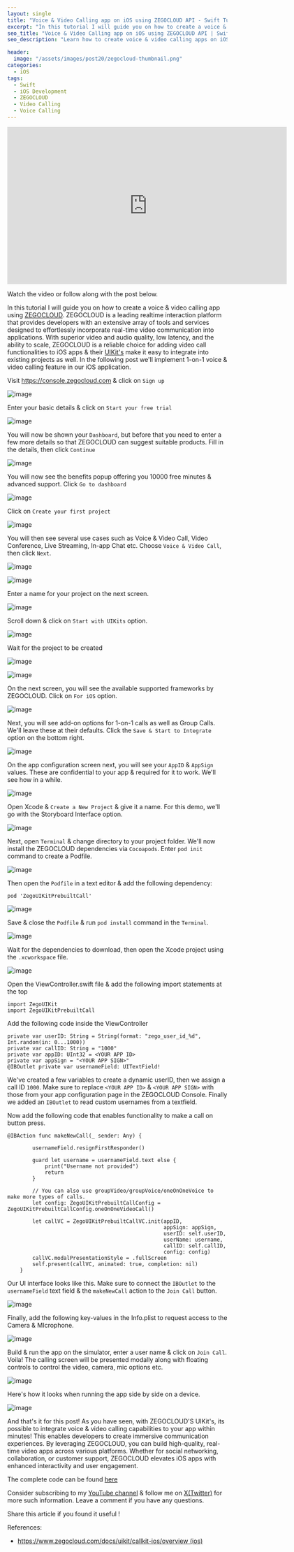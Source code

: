```yaml
---
layout: single
title: "Voice & Video Calling app on iOS using ZEGOCLOUD API - Swift Tutorial"
excerpt: "In this tutorial I will guide you on how to create a voice & video calling app using ZEGOCLOUD"
seo_title: "Voice & Video Calling app on iOS using ZEGOCLOUD API | Swift Tutorial"
seo_description: "Learn how to create voice & video calling apps on iOS using ZEGOCLOUD"

header:
  image: "/assets/images/post20/zegocloud-thumbnail.png"
categories:
  - iOS
tags:
  - Swift
  - iOS Development
  - ZEGOCLOUD
  - Video Calling
  - Voice Calling
---
```

<!--![image](/assets/images/post20/zegocloud-thumbnail.png)!-->
<iframe width="640" height="360" src="https://www.youtube-nocookie.com/embed/6_zJ4I_xdKM?controls=0" frameborder="0" allowfullscreen></iframe>

Watch the video or follow along with the post below. 

<!--[<img src="https://img.youtube.com/vi/6_zJ4I_xdKM/hqdefault.jpg" width="768" height="432"
/>](https://www.youtube.com/embed/6_zJ4I_xdKM)-->

In this tutorial I will guide you on how to create a voice & video calling app using [ZEGOCLOUD](https://www.zegocloud.com/). ZEGOCLOUD is a leading realtime interaction platform that provides developers with an extensive array of tools and services designed to effortlessly incorporate real-time video communication into applications. With superior video and audio quality, low latency, and the ability to scale, ZEGOCLOUD is a reliable choice for adding video call functionalities to iOS apps & their [UIKit's](https://www.zegocloud.com/uikits) make it easy to integrate into existing projects as well. In the following post we'll implement 1-on-1 voice & video calling feature in our iOS application. 

Visit https://console.zegocloud.com & click on `Sign up`

![image](/assets/images/post20/p20-1.png)

Enter your basic details & click on `Start your free trial`

![image](/assets/images/post20/p20-2.png)

You will now be shown your `Dashboard`, but before that you need to enter a few more details so that ZEGOCLOUD can suggest suitable products. Fill in the details, then click `Continue`

![image](/assets/images/post20/p20-3.png)

You will now see the benefits popup offering you 10000 free minutes & advanced support. Click `Go to dashboard`

![image](/assets/images/post20/p20-4.png)

Click on `Create your first project`

![image](/assets/images/post20/p20-5.png)

You will then see several use cases such as Voice & Video Call, Video Conference, Live Streaming, In-app Chat etc. Choose `Voice & Video Call`, then click `Next`.

![image](/assets/images/post20/p20-6.png)

![image](/assets/images/post20/p20-7.png)

Enter a name for your project on the next screen.

![image](/assets/images/post20/p20-8.png)

Scroll down & click on `Start with UIKits` option.

![image](/assets/images/post20/p20-9.png)

Wait for the project to be created

![image](/assets/images/post20/p20-10.png)

![image](/assets/images/post20/p20-11.png)

On the next screen, you will see the available supported frameworks by ZEGOCLOUD. Click on `For iOS` option.

![image](/assets/images/post20/p20-12.png)

Next, you will see add-on options for 1-on-1 calls as well as Group Calls. We'll leave these at their defaults. Click the `Save & Start to Integrate` option on the bottom right.

![image](/assets/images/post20/p20-13.png)

On the app configuration screen next, you will see your `AppID` & `AppSign` values. These are confidential to your app & required for it to work. We'll see how in a while.

![image](/assets/images/post20/p20-14.png)

Open Xcode & `Create a New Project` & give it a name. For this demo, we'll go with the Storyboard Interface option.

![image](/assets/images/post20/p20-15.png)

Next, open `Terminal` & change directory to your project folder. We'll now install the ZEGOCLOUD dependencies via `Cocoapods`. Enter `pod init` command to create a Podfile.

![image](/assets/images/post20/p20-16.png)

Then open the `Podfile` in a text editor & add the following dependency:

`pod 'ZegoUIKitPrebuiltCall'`

![image](/assets/images/post20/p20-17.png)

Save & close the `Podfile` & run `pod install` command in the `Terminal`.

![image](/assets/images/post20/p20-18.png)

Wait for the dependencies to download, then open the Xcode project using the `.xcworkspace` file.

![image](/assets/images/post20/p20-19.png)

Open the ViewController.swift file & add the following import statements at the top
```
import ZegoUIKit
import ZegoUIKitPrebuiltCall
```

Add the following code inside the ViewController

```
private var userID: String = String(format: "zego_user_id_%d", Int.random(in: 0...1000))
private var callID: String = "1000"
private var appID: UInt32 = <YOUR APP ID>
private var appSign = "<YOUR APP SIGN>"
@IBOutlet private var usernameField: UITextField!
```

We've created a few variables to create a dynamic userID, then we assign a call ID `1000`. Make sure to replace `<YOUR APP ID>` & `<YOUR APP SIGN>` with those from your app configuration page in the ZEGOCLOUD Console. Finally we added an `IBOutlet` to read custom usernames from a textfield.

Now add the following code that enables functionality to make a call on button press.

```
@IBAction func makeNewCall(_ sender: Any) {
        
        usernameField.resignFirstResponder()
        
        guard let username = usernameField.text else {
            print("Username not provided")
            return
        }
        
        // You can also use groupVideo/groupVoice/oneOnOneVoice to make more types of calls.
        let config: ZegoUIKitPrebuiltCallConfig = ZegoUIKitPrebuiltCallConfig.oneOnOneVideoCall()
        
        let callVC = ZegoUIKitPrebuiltCallVC.init(appID,
                                                  appSign: appSign,
                                                  userID: self.userID,
                                                  userName: username,
                                                  callID: self.callID,
                                                  config: config)
        callVC.modalPresentationStyle = .fullScreen
        self.present(callVC, animated: true, completion: nil)
    }
```

Our UI interface looks like this. Make sure to connect the `IBOutlet` to the `usernameField` text field & the `makeNewCall` action to the `Join Call` button.

![image](/assets/images/post20/p20-20.png)

Finally, add the following key-values in the Info.plist to request access to the Camera & MIcrophone.

![image](/assets/images/post20/p20-21.png)


Build & run the app on the simulator, enter a user name & click on `Join Call`. Voila! The calling screen will be presented modally along with floating controls to control the video, camera, mic options etc.

![image](/assets/images/post20/p20-22.png)

Here's how it looks when running the app side by side on a device.

![image](/assets/images/post20/p20-23.png)

And that's it for this post! As you have seen, with ZEGOCLOUD'S UIKit's, its possible to integrate voice & video calling capabilities to your app within minutes! This enables developers to create immersive communication experiences. By leveraging ZEGOCLOUD, you can build high-quality, real-time video apps across various platforms. Whether for social networking, collaboration, or customer support, ZEGOCLOUD elevates iOS apps with enhanced interactivity and user engagement.

The complete code can be found [here](https://github.com/anupdsouza/ios-zegocloud-demo)


Consider subscribing to my [YouTube channel](https://www.youtube.com/@swiftodyssey?sub_confirmation=1) & follow me on [X(Twitter)](https://twitter.com/swift_odyssey) for more such information. Leave a comment if you have any questions. 

Share this article if you found it useful !

References:
* https://www.zegocloud.com/docs/uikit/callkit-ios/overview (ios)
